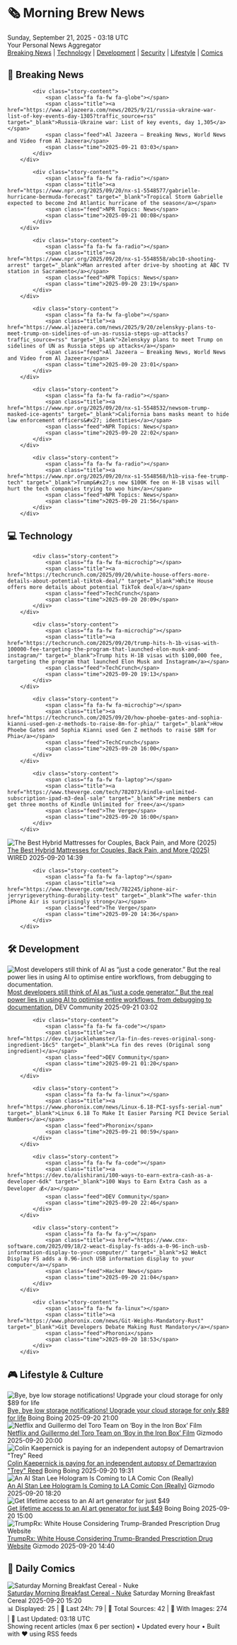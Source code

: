 <!-- Processing 54 RSS feeds at 2025-09-21 03:17:45 UTC -->
<!-- Processing: Penny Arcade -->
<!-- Processing: Poorly Drawn Lines -->
<!-- Processing: Garfield -->
<!-- Processing: Dilbert -->
<!-- Processing: Questionable Content -->
<!-- Processing: BBC World News -->
<!-- Processing: BBC Breaking News -->
<!-- Processing: Al Jazeera Breaking News -->
<!-- Processing: NPR News -->
<!-- Processing: CBC News -->
<!-- Error processing https://rss.cbc.ca/lineup/topstories.xml: The read operation timed out -->
<!-- Processing: Reuters Top News -->
<!-- Processing: NBC News Breaking -->
<!-- Processing: Guardian World News -->
<!-- Processing: Ars Technica -->
<!-- Processing: O'Reilly Radar -->
<!-- Processing: WIRED -->
<!-- Processing: Slashdot -->
<!-- Processing: Dev.to -->
<!-- Processing: StackOverflow Blog -->
<!-- Processing: Phoronix Linux News -->
<!-- Processing: Linux.com -->
<!-- Processing: Ubuntu Blog -->
<!-- Processing: GitHub Blog -->
<!-- Processing: DZone -->
<!-- Processing: Coding Horror -->
<!-- Processing: The Pragmatic Engineer -->
<!-- Processing: Gizmodo -->
<!-- Processing: Boing Boing -->
<!-- Processing: Schneier on Security -->
<!-- Generated 4 new posts out of 29 feeds processed -->
<div class="newspaper-header">
    <h1 class="newspaper-title">🗞️ Morning Brew News</h1>
    <div class="newspaper-date">Sunday, September 21, 2025 - 03:18 UTC</div>
    <div class="newspaper-subtitle">Your Personal News Aggregator</div>
</div>

<div class="newspaper-nav">
    <a href="#breaking">Breaking News</a> |
    <a href="#tech">Technology</a> |
    <a href="#dev">Development</a> |
    <a href="#security">Security</a> |
    <a href="#lifestyle">Lifestyle</a> |
    <a href="#webcomics">Comics</a>
</div>

<div class="news-section breaking-news" id="breaking">
<h2 class="section-header">🚨 Breaking News</h2>
<div class="stories-container">
<div class="story">
            
            <div class="story-content">
                <span class="fa fa-fw fa-globe"></span>
                <span class="title"><a href="https://www.aljazeera.com/news/2025/9/21/russia-ukraine-war-list-of-key-events-day-1305?traffic_source=rss" target="_blank">Russia-Ukraine war: List of key events, day 1,305</a></span>
                <span class="feed">Al Jazeera – Breaking News, World News and Video from Al Jazeera</span>
                <span class="time">2025-09-21 03:03</span>
            </div>
        </div>
<div class="story">
            
            <div class="story-content">
                <span class="fa fa-fw fa-radio"></span>
                <span class="title"><a href="https://www.npr.org/2025/09/20/nx-s1-5548577/gabrielle-hurricane-bermuda-forecast" target="_blank">Tropical Storm Gabrielle expected to become 2nd Atlantic hurricane of the season</a></span>
                <span class="feed">NPR Topics: News</span>
                <span class="time">2025-09-21 00:08</span>
            </div>
        </div>
<div class="story">
            
            <div class="story-content">
                <span class="fa fa-fw fa-radio"></span>
                <span class="title"><a href="https://www.npr.org/2025/09/20/nx-s1-5548558/abc10-shooting-arrest" target="_blank">Man arrested after drive-by shooting at ABC TV station in Sacramento</a></span>
                <span class="feed">NPR Topics: News</span>
                <span class="time">2025-09-20 23:19</span>
            </div>
        </div>
<div class="story">
            
            <div class="story-content">
                <span class="fa fa-fw fa-globe"></span>
                <span class="title"><a href="https://www.aljazeera.com/news/2025/9/20/zelenskyy-plans-to-meet-trump-on-sidelines-of-un-as-russia-steps-up-attacks?traffic_source=rss" target="_blank">Zelenskyy plans to meet Trump on sidelines of UN as Russia steps up attacks</a></span>
                <span class="feed">Al Jazeera – Breaking News, World News and Video from Al Jazeera</span>
                <span class="time">2025-09-20 23:01</span>
            </div>
        </div>
<div class="story">
            
            <div class="story-content">
                <span class="fa fa-fw fa-radio"></span>
                <span class="title"><a href="https://www.npr.org/2025/09/20/nx-s1-5548532/newsom-trump-masked-ice-agents" target="_blank">California bans masks meant to hide law enforcement officers&#x27; identities</a></span>
                <span class="feed">NPR Topics: News</span>
                <span class="time">2025-09-20 22:02</span>
            </div>
        </div>
<div class="story">
            
            <div class="story-content">
                <span class="fa fa-fw fa-radio"></span>
                <span class="title"><a href="https://www.npr.org/2025/09/20/nx-s1-5548568/h1b-visa-fee-trump-tech" target="_blank">Trump&#x27;s new $100K fee on H-1B visas will hurt the tech companies trying to woo him</a></span>
                <span class="feed">NPR Topics: News</span>
                <span class="time">2025-09-20 21:56</span>
            </div>
        </div>
</div>
</div>
<div class="news-section tech-news" id="tech">
<h2 class="section-header">💻 Technology</h2>
<div class="stories-container">
<div class="story">
            
            <div class="story-content">
                <span class="fa fa-fw fa-microchip"></span>
                <span class="title"><a href="https://techcrunch.com/2025/09/20/white-house-offers-more-details-about-potential-tiktok-deal/" target="_blank">White House offers more details about potential TikTok deal</a></span>
                <span class="feed">TechCrunch</span>
                <span class="time">2025-09-20 20:09</span>
            </div>
        </div>
<div class="story">
            
            <div class="story-content">
                <span class="fa fa-fw fa-microchip"></span>
                <span class="title"><a href="https://techcrunch.com/2025/09/20/trump-hits-h-1b-visas-with-100000-fee-targeting-the-program-that-launched-elon-musk-and-instagram/" target="_blank">Trump hits H-1B visas with $100,000 fee, targeting the program that launched Elon Musk and Instagram</a></span>
                <span class="feed">TechCrunch</span>
                <span class="time">2025-09-20 19:13</span>
            </div>
        </div>
<div class="story">
            
            <div class="story-content">
                <span class="fa fa-fw fa-microchip"></span>
                <span class="title"><a href="https://techcrunch.com/2025/09/20/how-phoebe-gates-and-sophia-kianni-used-gen-z-methods-to-raise-8m-for-phia/" target="_blank">How Phoebe Gates and Sophia Kianni used Gen Z methods to raise $8M for Phia</a></span>
                <span class="feed">TechCrunch</span>
                <span class="time">2025-09-20 16:00</span>
            </div>
        </div>
<div class="story">
            
            <div class="story-content">
                <span class="fa fa-fw fa-laptop"></span>
                <span class="title"><a href="https://www.theverge.com/tech/782073/kindle-unlimited-subscription-ipad-m3-deal-sale" target="_blank">Prime members can get three months of Kindle Unlimited for free</a></span>
                <span class="feed">The Verge</span>
                <span class="time">2025-09-20 16:00</span>
            </div>
        </div>
<div class="story">
            <img src="https://media.wired.com/photos/68cd64eec5c73ba1c6338fb8/master/pass/Mix%20and%20Match%20Your%20Mattress's%20Build%20With%20the%20Best%20Hybrid%20Mattress.png" alt="The Best Hybrid Mattresses for Couples, Back Pain, and More (2025)" class="story-image" loading="lazy" onerror="this.style.display='none'">
            <div class="story-content">
                <span class="fa fa-fw fa-bolt"></span>
                <span class="title"><a href="https://www.wired.com/gallery/best-hybrid-mattress/" target="_blank">The Best Hybrid Mattresses for Couples, Back Pain, and More (2025)</a></span>
                <span class="feed">WIRED</span>
                <span class="time">2025-09-20 14:39</span>
            </div>
        </div>
<div class="story">
            
            <div class="story-content">
                <span class="fa fa-fw fa-laptop"></span>
                <span class="title"><a href="https://www.theverge.com/tech/782245/iphone-air-jerryrigeverything-durability-test" target="_blank">The wafer-thin iPhone Air is surprisingly strong</a></span>
                <span class="feed">The Verge</span>
                <span class="time">2025-09-20 14:36</span>
            </div>
        </div>
</div>
</div>
<div class="news-section dev-news" id="dev">
<h2 class="section-header">🛠️ Development</h2>
<div class="stories-container">
<div class="story">
            <img src="https://media2.dev.to/dynamic/image/width=800%2Cheight=%2Cfit=scale-down%2Cgravity=auto%2Cformat=auto/https%3A%2F%2Fdev-to-uploads.s3.amazonaws.com%2Fuploads%2Fuser%2Fprofile_image%2F3391551%2Fb884abd7-f906-4094-afe5-256359f658f3.jpeg" alt="Most developers still think of AI as “just a code generator.” But the real power lies in using AI to optimise entire workflows, from debugging to documentation." class="story-image" loading="lazy" onerror="this.style.display='none'">
            <div class="story-content">
                <span class="fa fa-fw fa-code"></span>
                <span class="title"><a href="https://dev.to/jaideepparashar/most-developers-still-think-of-ai-as-just-a-code-generator-but-the-real-power-lies-in-using-ai-3ba" target="_blank">Most developers still think of AI as “just a code generator.” But the real power lies in using AI to optimise entire workflows, from debugging to documentation.</a></span>
                <span class="feed">DEV Community</span>
                <span class="time">2025-09-21 03:02</span>
            </div>
        </div>
<div class="story">
            
            <div class="story-content">
                <span class="fa fa-fw fa-code"></span>
                <span class="title"><a href="https://dev.to/jacklehamster/la-fin-des-reves-original-song-ingredient-16c5" target="_blank">La fin des reves (Original song ingredient)</a></span>
                <span class="feed">DEV Community</span>
                <span class="time">2025-09-21 01:20</span>
            </div>
        </div>
<div class="story">
            
            <div class="story-content">
                <span class="fa fa-fw fa-linux"></span>
                <span class="title"><a href="https://www.phoronix.com/news/Linux-6.18-PCI-sysfs-serial-num" target="_blank">Linux 6.18 To Make It Easier Parsing PCI Device Serial Numbers</a></span>
                <span class="feed">Phoronix</span>
                <span class="time">2025-09-21 00:59</span>
            </div>
        </div>
<div class="story">
            
            <div class="story-content">
                <span class="fa fa-fw fa-code"></span>
                <span class="title"><a href="https://dev.to/alishirani/100-ways-to-earn-extra-cash-as-a-developer-6dk" target="_blank">100 Ways to Earn Extra Cash as a Developer 💰</a></span>
                <span class="feed">DEV Community</span>
                <span class="time">2025-09-20 22:46</span>
            </div>
        </div>
<div class="story">
            
            <div class="story-content">
                <span class="fa fa-fw fa-y"></span>
                <span class="title"><a href="https://www.cnx-software.com/2025/09/18/2-weact-display-fs-adds-a-0-96-inch-usb-information-display-to-your-computer/" target="_blank">$2 WeAct Display FS adds a 0.96-inch USB information display to your computer</a></span>
                <span class="feed">Hacker News</span>
                <span class="time">2025-09-20 21:04</span>
            </div>
        </div>
<div class="story">
            
            <div class="story-content">
                <span class="fa fa-fw fa-linux"></span>
                <span class="title"><a href="https://www.phoronix.com/news/Git-Weighs-Mandatory-Rust" target="_blank">Git Developers Debate Making Rust Mandatory</a></span>
                <span class="feed">Phoronix</span>
                <span class="time">2025-09-20 18:53</span>
            </div>
        </div>
</div>
</div>
<div class="news-section lifestyle-news" id="lifestyle">
<h2 class="section-header">🎮 Lifestyle & Culture</h2>
<div class="stories-container">
<div class="story">
            <img src="https://i0.wp.com/boingboing.net/wp-content/uploads/2025/09/FileJump-2TB-Cloud-Storage.jpg?fit=2250%2C1500&amp;quality=60&amp;ssl=1" alt="Bye, bye low storage notifications! Upgrade your cloud storage for only $89 for life" class="story-image" loading="lazy" onerror="this.style.display='none'">
            <div class="story-content">
                <span class="fa fa-fw fa-arrow-right"></span>
                <span class="title"><a href="https://boingboing.net/2025/09/20/bye-bye-low-storage-notifications-upgrade-your-cloud-storage-for-only-89-for-life.html" target="_blank">Bye, bye low storage notifications! Upgrade your cloud storage for only $89 for life</a></span>
                <span class="feed">Boing Boing</span>
                <span class="time">2025-09-20 21:00</span>
            </div>
        </div>
<div class="story">
            <img src="https://gizmodo.com/app/uploads/2025/09/boy-iron-box.jpg" alt="Netflix and Guillermo del Toro Team on ‘Boy in the Iron Box’ Film" class="story-image" loading="lazy" onerror="this.style.display='none'">
            <div class="story-content">
                <span class="fa fa-fw fa-computer"></span>
                <span class="title"><a href="https://gizmodo.com/netflix-and-guillermo-del-toro-team-on-boy-in-the-iron-box-film-2000661844" target="_blank">Netflix and Guillermo del Toro Team on ‘Boy in the Iron Box’ Film</a></span>
                <span class="feed">Gizmodo</span>
                <span class="time">2025-09-20 20:00</span>
            </div>
        </div>
<div class="story">
            <img src="https://i0.wp.com/boingboing.net/wp-content/uploads/2025/09/image-23.png?fit=544%2C680&amp;quality=55&amp;ssl=1" alt="Colin Kaepernick is paying for an independent autopsy of Demartravion &quot;Trey&quot; Reed" class="story-image" loading="lazy" onerror="this.style.display='none'">
            <div class="story-content">
                <span class="fa fa-fw fa-arrow-right"></span>
                <span class="title"><a href="https://boingboing.net/2025/09/20/colin-kaepernick-is-paying-for-an-independent-autopsy-of-demartravion-trey-reed.html" target="_blank">Colin Kaepernick is paying for an independent autopsy of Demartravion &quot;Trey&quot; Reed</a></span>
                <span class="feed">Boing Boing</span>
                <span class="time">2025-09-20 19:31</span>
            </div>
        </div>
<div class="story">
            <img src="https://gizmodo.com/app/uploads/2025/09/stan-lee-hologram.jpg" alt="An AI Stan Lee Hologram Is Coming to LA Comic Con (Really)" class="story-image" loading="lazy" onerror="this.style.display='none'">
            <div class="story-content">
                <span class="fa fa-fw fa-computer"></span>
                <span class="title"><a href="https://gizmodo.com/an-ai-stan-lee-hologram-is-coming-to-la-comic-con-really-2000661671" target="_blank">An AI Stan Lee Hologram Is Coming to LA Comic Con (Really)</a></span>
                <span class="feed">Gizmodo</span>
                <span class="time">2025-09-20 18:20</span>
            </div>
        </div>
<div class="story">
            <img src="https://i0.wp.com/boingboing.net/wp-content/uploads/2025/09/Imagiyo-AI-Image-Generator.jpg?fit=1260%2C946&amp;quality=60&amp;ssl=1" alt="Get lifetime access to an AI art generator for just $49" class="story-image" loading="lazy" onerror="this.style.display='none'">
            <div class="story-content">
                <span class="fa fa-fw fa-arrow-right"></span>
                <span class="title"><a href="https://boingboing.net/2025/09/20/get-lifetime-access-to-an-ai-art-generator-for-just-49.html" target="_blank">Get lifetime access to an AI art generator for just $49</a></span>
                <span class="feed">Boing Boing</span>
                <span class="time">2025-09-20 15:00</span>
            </div>
        </div>
<div class="story">
            <img src="https://gizmodo.com/app/uploads/2025/09/trump-droopy-face-stroke-like.jpg" alt="TrumpRx: White House Considering Trump-Branded Prescription Drug Website" class="story-image" loading="lazy" onerror="this.style.display='none'">
            <div class="story-content">
                <span class="fa fa-fw fa-computer"></span>
                <span class="title"><a href="https://gizmodo.com/white-house-trump-prescription-drug-website-2000661678" target="_blank">TrumpRx: White House Considering Trump-Branded Prescription Drug Website</a></span>
                <span class="feed">Gizmodo</span>
                <span class="time">2025-09-20 14:40</span>
            </div>
        </div>
</div>
</div>
<div class="news-section webcomics-section" id="webcomics">
<h2 class="section-header">🎨 Daily Comics</h2>
<div class="stories-container">
<div class="story">
            <img src="https://www.smbc-comics.com/comics/1758140081-20250920.png" alt="Saturday Morning Breakfast Cereal - Nuke" class="story-image" loading="lazy" onerror="this.style.display='none'">
            <div class="story-content">
                <span class="fa fa-fw fa-smile"></span>
                <span class="title"><a href="https://www.smbc-comics.com/comic/nuke" target="_blank">Saturday Morning Breakfast Cereal - Nuke</a></span>
                <span class="feed">Saturday Morning Breakfast Cereal</span>
                <span class="time">2025-09-20 15:20</span>
            </div>
        </div>
</div>
</div>

<div class="newspaper-footer">
    <div class="stats">
        📊 Displayed: 25 | 📅 Last 24h: 79 | 📡 Total Sources: 42 | 📸 With Images: 274 |
        🔄 Last Updated: 03:18 UTC
    </div>
    <div class="footer-note">
        Showing recent articles (max 6 per section) • Updated every hour • Built with ❤️ using RSS feeds
    </div>
</div>
